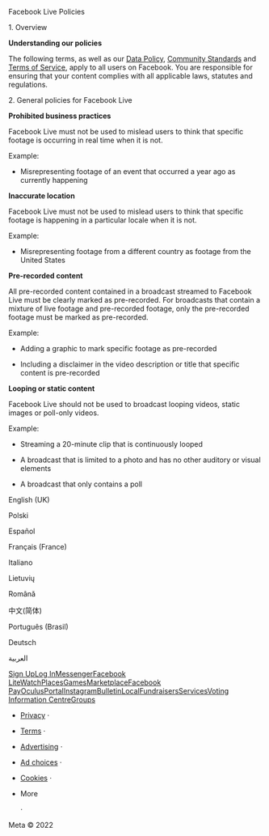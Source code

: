Facebook Live Policies

1\. Overview

**Understanding our policies**

The following terms, as well as our [Data Policy](https://www.facebook.com/about/privacy/), [Community Standards](https://www.facebook.com/communitystandards/) and [Terms of Service](https://www.facebook.com/legal/terms), apply to all users on Facebook. You are responsible for ensuring that your content complies with all applicable laws, statutes and regulations.

2\. General policies for Facebook Live

**Prohibited business practices**

Facebook Live must not be used to mislead users to think that specific footage is occurring in real time when it is not.

Example:

*   Misrepresenting footage of an event that occurred a year ago as currently happening

**Inaccurate location**

Facebook Live must not be used to mislead users to think that specific footage is happening in a particular locale when it is not.

Example:

*   Misrepresenting footage from a different country as footage from the United States

**Pre-recorded content**

All pre-recorded content contained in a broadcast streamed to Facebook Live must be clearly marked as pre-recorded. For broadcasts that contain a mixture of live footage and pre-recorded footage, only the pre-recorded footage must be marked as pre-recorded.

Example:

*   Adding a graphic to mark specific footage as pre-recorded

*   Including a disclaimer in the video description or title that specific content is pre-recorded

**Looping or static content**

Facebook Live should not be used to broadcast looping videos, static images or poll-only videos.

Example:

*   Streaming a 20-minute clip that is continuously looped

*   A broadcast that is limited to a photo and has no other auditory or visual elements

*   A broadcast that only contains a poll

English (UK)

Polski

Español

Français (France)

Italiano

Lietuvių

Română

中文(简体)

Português (Brasil)

Deutsch

العربية

[Sign Up](https://www.facebook.com/reg/)[Log In](https://www.facebook.com/login/)[Messenger](https://l.facebook.com/l.php?u=https%3A%2F%2Fmessenger.com%2F&h=AT3yPjkzvoTXgj3z1oKGiGZXS8JgGuhlflHBEKnrBb4SPCQ58Z5yCSajyU1DhTc8k1XGXdwlPR5Yb6lK7t_YSjQyel1crBOt70sjQIk2EpvKRgkKibgnbUveq8B5qUcMiU9vAAnDOg5XGCafT_Iak1XxuZxnLP4rouRSKw)[Facebook Lite](https://www.facebook.com/lite/)[Watch](https://en-gb.facebook.com/watch/)[Places](https://www.facebook.com/places/)[Games](https://www.facebook.com/games/)[Marketplace](https://www.facebook.com/marketplace/)[Facebook Pay](https://pay.facebook.com/)[Oculus](https://l.facebook.com/l.php?u=https%3A%2F%2Fwww.oculus.com%2F&h=AT3yPjkzvoTXgj3z1oKGiGZXS8JgGuhlflHBEKnrBb4SPCQ58Z5yCSajyU1DhTc8k1XGXdwlPR5Yb6lK7t_YSjQyel1crBOt70sjQIk2EpvKRgkKibgnbUveq8B5qUcMiU9vAAnDOg5XGCafT_Iak1XxuZxnLP4rouRSKw)[Portal](https://portal.facebook.com/)[Instagram](https://l.facebook.com/l.php?u=https%3A%2F%2Fwww.instagram.com%2F&h=AT3yPjkzvoTXgj3z1oKGiGZXS8JgGuhlflHBEKnrBb4SPCQ58Z5yCSajyU1DhTc8k1XGXdwlPR5Yb6lK7t_YSjQyel1crBOt70sjQIk2EpvKRgkKibgnbUveq8B5qUcMiU9vAAnDOg5XGCafT_Iak1XxuZxnLP4rouRSKw)[Bulletin](https://www.bulletin.com/)[Local](https://www.facebook.com/local/lists/245019872666104/)[Fundraisers](https://www.facebook.com/fundraisers/)[Services](https://www.facebook.com/biz/directory/)[Voting Information Centre](https://www.facebook.com/votinginformationcenter/?entry_point=c2l0ZQ%3D%3D)[Groups](https://www.facebook.com/groups/explore/)

*   [Privacy](https://en-gb.facebook.com/privacy/explanation/) ·
*   [Terms](https://en-gb.facebook.com/policies?ref=pf) ·
*   [Advertising](https://en-gb.facebook.com/business/) ·
*   [Ad choices](https://en-gb.facebook.com/help/568137493302217)   ·
*   [Cookies](https://en-gb.facebook.com/policies/cookies/) ·
*   More
    
     ·

Meta © 2022